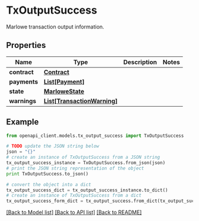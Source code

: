 # TxOutputSuccess

Marlowe transaction output information.

## Properties
Name | Type | Description | Notes
------------ | ------------- | ------------- | -------------
**contract** | [**Contract**](Contract.md) |  | 
**payments** | [**List[Payment]**](Payment.md) |  | 
**state** | [**MarloweState**](MarloweState.md) |  | 
**warnings** | [**List[TransactionWarning]**](TransactionWarning.md) |  | 

## Example

```python
from openapi_client.models.tx_output_success import TxOutputSuccess

# TODO update the JSON string below
json = "{}"
# create an instance of TxOutputSuccess from a JSON string
tx_output_success_instance = TxOutputSuccess.from_json(json)
# print the JSON string representation of the object
print TxOutputSuccess.to_json()

# convert the object into a dict
tx_output_success_dict = tx_output_success_instance.to_dict()
# create an instance of TxOutputSuccess from a dict
tx_output_success_form_dict = tx_output_success.from_dict(tx_output_success_dict)
```
[[Back to Model list]](../README.md#documentation-for-models) [[Back to API list]](../README.md#documentation-for-api-endpoints) [[Back to README]](../README.md)


